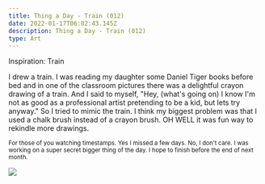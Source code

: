```yaml
---
title: Thing a Day - Train (012)
date: 2022-01-17T06:02:43.145Z
description: Thing a Day - Train (012)
type: Art
---
```

Inspiration: Train

I drew a train. I was reading my daughter some Daniel Tiger books before bed and in one of the classroom pictures there was a delightful crayon drawing of a train. And I said to myself, "Hey, (what's going on) I know I'm not as good as a professional artist pretending to be a kid, but lets try anyway." So I tried to mimic the train. I think my biggest problem was that I used a chalk brush instead of a crayon brush. OH WELL it was fun way to rekindle more drawings.

<sub>For those of you watching timestamps. Yes I missed a few days. No, I don't care. I was working on a super secret bigger thing of the day. I hope to finish before the end of next month. </sub> 

![](/img/012-thing-a-day-train.png)